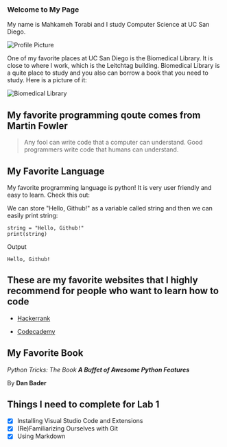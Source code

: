 ### Welcome to My Page

My name is Mahkameh Torabi and I study Computer Science at UC San Diego.

![Profile Picture](https://avatars2.githubusercontent.com/u/59551192?s=400&u=f57c494334a7438ed57702fb493f57fa0f81bd11&v=4)


One of my favorite places at UC San Diego is the Biomedical Library. It is close to where I work, which is the Leitchtag building. Biomedical Library is a quite place to study and you also can borrow a book that you need to study. Here is a picture of it:


![Biomedical Library](https://pfeifferpartners.com/wp-content/uploads/2016/03/ucsd-biomed-ext-4-M.jpg)

## My favorite programming qoute comes from Martin Fowler

> Any fool can write code that a computer can understand. Good programmers write code that humans can understand.



## My Favorite Language

My favorite programming language is python! It is very user friendly and easy to learn. Check this out:


We can store "Hello, Github!" as a variable called string and then we can easily print string:


```
string = "Hello, Github!"
print(string)
```

Output

```
Hello, Github!
```


## These are my favorite websites that I highly recommend for people who want to learn how to code
* [Hackerrank](https://www.hackerrank.com/domains/python)

* [Codecademy](https://www.codecademy.com/learn/learn-python)


## My Favorite Book
*Python Tricks: The Book **A Buffet of Awesome Python Features***

By **Dan Bader**

## Things I need to complete for Lab 1

- [x] Installing Visual Studio Code and Extensions
- [x] (Re)Familiarizing Ourselves with Git
- [x] Using Markdown
